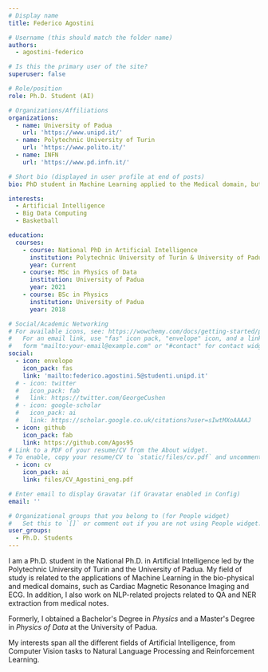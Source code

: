 ```yaml
---
# Display name
title: Federico Agostini

# Username (this should match the folder name)
authors:
  - agostini-federico

# Is this the primary user of the site?
superuser: false

# Role/position
role: Ph.D. Student (AI)

# Organizations/Affiliations
organizations:
  - name: University of Padua
    url: 'https://www.unipd.it/'
  - name: Polytechnic University of Turin
    url: 'https://www.polito.it/'
  - name: INFN
    url: 'https://www.pd.infn.it/'

# Short bio (displayed in user profile at end of posts)
bio: PhD student in Machine Learning applied to the Medical domain, but interested in all aspects related to AI.

interests:
  - Artificial Intelligence
  - Big Data Computing
  - Basketball

education:
  courses:
    - course: National PhD in Artificial Intelligence
      institution: Polytechnic University of Turin & University of Padua
      year: Current
    - course: MSc in Physics of Data
      institution: University of Padua
      year: 2021
    - course: BSc in Physics
      institution: University of Padua
      year: 2018

# Social/Academic Networking
# For available icons, see: https://wowchemy.com/docs/getting-started/page-builder/#icons
#   For an email link, use "fas" icon pack, "envelope" icon, and a link in the
#   form "mailto:your-email@example.com" or "#contact" for contact widget.
social:
  - icon: envelope
    icon_pack: fas
    link: 'mailto:federico.agostini.5@studenti.unipd.it'
  # - icon: twitter
  #   icon_pack: fab
  #   link: https://twitter.com/GeorgeCushen
  # - icon: google-scholar
  #   icon_pack: ai
  #   link: https://scholar.google.co.uk/citations?user=sIwtMXoAAAAJ
  - icon: github
    icon_pack: fab
    link: https://github.com/Agos95
# Link to a PDF of your resume/CV from the About widget.
# To enable, copy your resume/CV to `static/files/cv.pdf` and uncomment the lines below.
  - icon: cv
    icon_pack: ai
    link: files/CV_Agostini_eng.pdf

# Enter email to display Gravatar (if Gravatar enabled in Config)
email: ''

# Organizational groups that you belong to (for People widget)
#   Set this to `[]` or comment out if you are not using People widget.
user_groups:
  - Ph.D. Students
---
```


I am a Ph.D. student in the National Ph.D. in Artificial Intelligence led by the Polytechnic University of Turin and the University of Padua. My field of study is related to the applications of Machine Learning in the bio-physical and medical domains, such as Cardiac Magnetic Resonance Imaging and ECG. In addition, I also work on NLP-related projects related to QA and NER extraction from medical notes.

Formerly, I obtained a Bachelor's Degree in *Physics* and a Master's Degree in *Physics of Data* at the University of Padua.

My interests span all the different fields of Artificial Intelligence, from Computer Vision tasks to Natural Language Processing and Reinforcement Learning.
